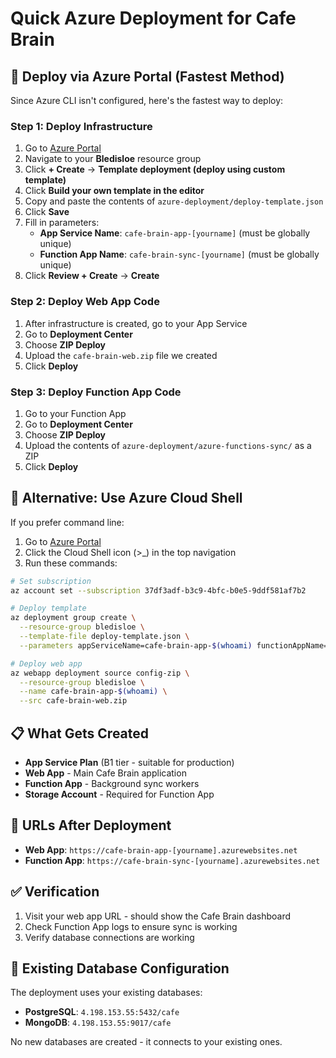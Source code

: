 # Quick Azure Deployment for Cafe Brain

## 🚀 Deploy via Azure Portal (Fastest Method)

Since Azure CLI isn't configured, here's the fastest way to deploy:

### Step 1: Deploy Infrastructure
1. Go to [Azure Portal](https://portal.azure.com)
2. Navigate to your **Bledisloe** resource group
3. Click **+ Create** → **Template deployment (deploy using custom template)**
4. Click **Build your own template in the editor**
5. Copy and paste the contents of `azure-deployment/deploy-template.json`
6. Click **Save**
7. Fill in parameters:
   - **App Service Name**: `cafe-brain-app-[yourname]` (must be globally unique)
   - **Function App Name**: `cafe-brain-sync-[yourname]` (must be globally unique)
8. Click **Review + Create** → **Create**

### Step 2: Deploy Web App Code
1. After infrastructure is created, go to your App Service
2. Go to **Deployment Center**
3. Choose **ZIP Deploy**
4. Upload the `cafe-brain-web.zip` file we created
5. Click **Deploy**

### Step 3: Deploy Function App Code
1. Go to your Function App
2. Go to **Deployment Center** 
3. Choose **ZIP Deploy**
4. Upload the contents of `azure-deployment/azure-functions-sync/` as a ZIP
5. Click **Deploy**

## 🎯 Alternative: Use Azure Cloud Shell

If you prefer command line:

1. Go to [Azure Portal](https://portal.azure.com)
2. Click the Cloud Shell icon (>_) in the top navigation
3. Run these commands:

```bash
# Set subscription
az account set --subscription 37df3adf-b3c9-4bfc-b0e5-9ddf581af7b2

# Deploy template
az deployment group create \
  --resource-group bledisloe \
  --template-file deploy-template.json \
  --parameters appServiceName=cafe-brain-app-$(whoami) functionAppName=cafe-brain-sync-$(whoami)

# Deploy web app
az webapp deployment source config-zip \
  --resource-group bledisloe \
  --name cafe-brain-app-$(whoami) \
  --src cafe-brain-web.zip
```

## 📋 What Gets Created

- **App Service Plan** (B1 tier - suitable for production)
- **Web App** - Main Cafe Brain application
- **Function App** - Background sync workers  
- **Storage Account** - Required for Function App

## 🔗 URLs After Deployment

- **Web App**: `https://cafe-brain-app-[yourname].azurewebsites.net`
- **Function App**: `https://cafe-brain-sync-[yourname].azurewebsites.net`

## ✅ Verification

1. Visit your web app URL - should show the Cafe Brain dashboard
2. Check Function App logs to ensure sync is working
3. Verify database connections are working

## 🔧 Existing Database Configuration

The deployment uses your existing databases:
- **PostgreSQL**: `4.198.153.55:5432/cafe` 
- **MongoDB**: `4.198.153.55:9017/cafe`

No new databases are created - it connects to your existing ones.
